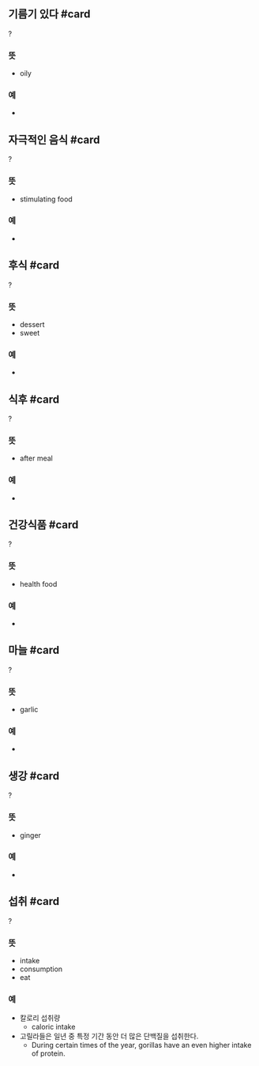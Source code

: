## 기름기 있다 #card
?
### 뜻
- oily
### 예
-
<!--SR:!2025-01-23,23,250-->

## 자극적인 음식 #card
?
### 뜻
- stimulating food
### 예
-
<!--SR:!2025-01-25,27,270-->

## 후식 #card
?
### 뜻
- dessert
- sweet
### 예
-
<!--SR:!2025-01-23,23,250-->

## 식후 #card
?
### 뜻
- after meal
### 예
-
<!--SR:!2025-01-24,24,250-->

## 건강식품 #card
?
### 뜻
- health food
### 예
-
<!--SR:!2025-01-23,23,250-->

## 마늘 #card
?
### 뜻
- garlic
### 예
-
<!--SR:!2025-01-23,23,250-->

## 생강 #card
?
### 뜻
- ginger
### 예
-
<!--SR:!2025-01-28,28,270-->

## 섭취 #card
?
### 뜻
- intake
- consumption
- eat
### 예
- 칼로리 섭취량
	- caloric intake
- 고릴라들은 일년 중 특정 기간 동안 더 많은 단백질을 섭취한다.
	- During certain times of the year, gorillas have an even higher intake of protein.
<!--SR:!2025-01-29,10,213-->




